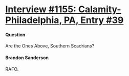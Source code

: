 # [Interview #1155: Calamity-Philadelphia, PA, Entry #39](https://www.theoryland.com/intvmain.php?i=1155#39)

#### Question

Are the Ones Above, Southern Scadrians?

#### Brandon Sanderson

RAFO.

